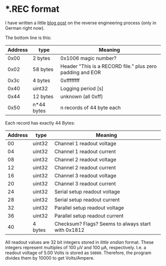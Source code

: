 # *.REC format

I have written a little [blog
post](https://techbotch.org/blog/udp3305s-recordings/index.html#udp3305s-recordings)
on the reverse engineering process (only in German right now).

The bottom line is this:

| Address | type        | Meaning                                                     |
|---------|-------------|-------------------------------------------------------------|
| 0x00    | 2 bytes     | 0x1006 magic number?                                        |
| 0x02    | 58 bytes    | Header "This is a RECORD file." plus zero padding and EOR   |
| 0x3c    | 4 bytes     | 0xffffffff                                                  |
| 0x40    | uint32      | Logging period [s]                                          |
| 0x44    | 12 bytes    | unknown (all 0xff)                                          |
| 0x50    | n*44 bytes  | n records of 44 byte each                                   |

Each record has exactly 44 Bytes:

| Address | type    | Meaning                                                     |
|---------|---------|-------------------------------------------------------------|
| 00      | uint32  | Channel 1 readout voltage                                   |
| 04      | uint32  | Channel 1 readout current                                   |
| 08      | uint32  | Channel 2 readout voltage                                   |
| 12      | uint32  | Channel 2 readout current                                   |
| 16      | uint32  | Channel 3 readout voltage                                   |
| 20      | uint32  | Channel 3 readout current                                   |
| 24      | uint32  | Serial setup readout voltage                                |
| 28      | uint32  | Serial setup readout current                                |
| 32      | uint32  | Parallel setup readout voltage                              |
| 36      | uint32  | Parallel setup readout current                              |
| 40      | 4 bytes | Checksum? Flags? Seems to always start with 0x1812          |


All readout values are 32 bit integers stored in *little endian* format.
These integers represent multiples of 100 µV and 100 µA, respectively. I.e. a
readout voltage of 5.00 Volts is stored as `50000`. Therefore, the program
divides them by 10000 to get Volts/Ampere.

